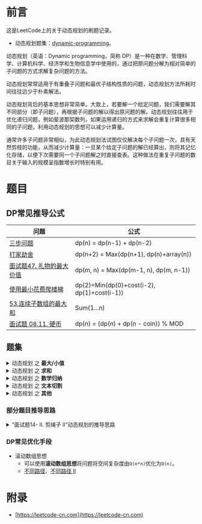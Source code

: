 # 前言

这是LeetCode上的关于动态规划的刷题记录。

 - 动态规划题集：[dynamic-programming](https://leetcode-cn.com/tag/dynamic-programming/)。

动态规划（英语：Dynamic programming，简称 DP）是一种在数学、管理科学、计算机科学、经济学和生物信息学中使用的，通过把原问题分解为相对简单的子问题的方式求解复杂问题的方法。

动态规划常常适用于有重叠子问题和最优子结构性质的问题，动态规划方法所耗时间往往远少于朴素解法。

动态规划背后的基本思想非常简单。大致上，若要解一个给定问题，我们需要解其不同部分（即子问题），再根据子问题的解以得出原问题的解。动态规划往往用于优化递归问题，例如斐波那契数列，如果运用递归的方式来求解会重复计算很多相同的子问题，利用动态规划的思想可以减少计算量。

通常许多子问题非常相似，为此动态规划法试图仅仅解决每个子问题一次，具有天然剪枝的功能，从而减少计算量：一旦某个给定子问题的解已经算出，则将其记忆化存储，以便下次需要同一个子问题解之时直接查表。这种做法在重复子问题的数目关于输入的规模呈指数增长时特别有用。


# 题目

## DP常见推导公式

| 问题 | 公式 |
| ---- | ---- |
| [三步问题](WaysToStep.java) | dp(n) = dp(n-1) + dp(n-2) |
| [打家劫舍](Rob.java) | dp(n+2) = Max(dp(n+1), dp(n)+array(n)) |
| [面试题47. 礼物的最大价值](MaxValue.java) | dp(m, n) = Max(dp(m-1, n), dp(m, n-1)) |
| [使用最小花费爬楼梯](MinCostClimbingStairs.java) | dp(2)=Min(dp(0)+cost(i-2), dp(1)+cost(i-1)) |
| [53.连续子数组的最大和](MaxSubArray.java) | Sum(1...n) |
| [面试题 08.11. 硬币](WaysToChange.java) | dp(n) = (dp(n) + dp(n - coin)) % MOD |

## 题集

<details>
<summary>动态规划 之 <strong>最大/小值</strong></summary>

| 代码 | 解法 | 链接 |
| ---- | ---- | ---- |
| [打家劫舍](Rob.java) | 最大值 | [你是一个专业的小偷，计划偷窃沿街的房屋。每间房内都藏有一定的现金，影响你偷窃的唯一制约因素就是相邻的房屋装有相互连通的防盗系统，如果两间相邻的房屋在同一晚上被小偷闯入，系统会自动报警。给定一个代表每个房屋存放金额的非负整数数组，计算你在不触动警报装置的情况下，能够偷窃到的最高金额。](https://leetcode-cn.com/problems/house-robber/) |
| [打家劫舍 II](Rob2.java) | 最大值 | [你是一个专业的小偷，计划偷窃沿街的房屋，每间房内都藏有一定的现金。这个地方所有的房屋都 围成一圈 ，这意味着第一个房屋和最后一个房屋是紧挨着的。同时，相邻的房屋装有相互连通的防盗系统，如果两间相邻的房屋在同一晚上被小偷闯入，系统会自动报警 。给定一个代表每个房屋存放金额的非负整数数组，计算你 在不触动警报装置的情况下 ，能够偷窃到的最高金额。](https://leetcode-cn.com/problems/house-robber-ii/) |
| [按摩师](Massage.java) | 最大值 | [一个有名的按摩师会收到源源不断的预约请求，每个预约都可以选择接或不接。在每次预约服务之间要有休息时间，因此她不能接受相邻的预约。给定一个预约请求序列，替按摩师找到最优的预约集合（总预约时间最长），返回总的分钟数。](https://leetcode-cn.com/problems/the-masseuse-lcci/) |
| [面试题47. 礼物的最大价值](MaxValue.java) | 最大值 | [在一个 m*n 的棋盘的每一格都放有一个礼物，每个礼物都有一定的价值（价值大于 0）。你可以从棋盘的左上角开始拿格子里的礼物，并每次向右或者向下移动一格、直到到达棋盘的右下角。给定一个棋盘及其上面的礼物的价值，请计算你最多能拿到多少价值的礼物？](https://leetcode-cn.com/problems/li-wu-de-zui-da-jie-zhi-lcof/) |
| [使用最小花费爬楼梯](MinCostClimbingStairs.java) |  最小值 | [您需要找到达到楼层顶部的最低花费。在开始时，你可以选择从索引为 0 或 1 的元素作为初始阶梯。](https://leetcode-cn.com/problems/min-cost-climbing-stairs/) |
| [最小路径和](MinPathSum.java) | 最小值 | [给定一个包含非负整数的 m x n 网格 grid ，请找出一条从左上角到右下角的路径，使得路径上的数字总和为最小。](https://leetcode-cn.com/problems/minimum-path-sum/) |
| ✨[乘积最大子数组](MaxProduct.java) |  最大值+最新值 | [给你一个整数数组 nums ，请你找出数组中乘积最大的连续子数组（该子数组中至少包含一个数字），并返回该子数组所对应的乘积。](https://leetcode-cn.com/problems/maximum-product-subarray/) |

</details>

<details>
<summary>动态规划 之 <strong>求和</strong></summary>

| 代码 | 解法 | 链接 |
| ---- | ---- | ---- |
| [53.连续子数组的最大和](MaxSubArray.java) | Sum | [输入一个整型数组，数组里有正数也有负数。数组中的一个或连续多个整数组成一个子数组。求所有子数组的和的最大值。](https://leetcode-cn.com/problems/lian-xu-zi-shu-zu-de-zui-da-he-lcof/) |

</details>


<details>
<summary>动态规划 之 <strong>数学归纳</strong></summary>

| 代码 | 解法 | 链接 |
| ---- | ---- | ---- |
| [除数博弈](DivisorGame.java) |  归纳法、DP | [只有在爱丽丝在游戏中取得胜利时才返回 True，否则返回 false。假设两个玩家都以最佳状态参与游戏。](https://leetcode-cn.com/problems/divisor-game/) |
| [面试题14- II. 剪绳子 II](CuttingRope.java) |  数学归纳+贪心  | [给你一根长度为 n 的绳子，请把绳子剪成整数长度的 m 段（m、n都是整数，n>1并且m>1），每段绳子的长度记为 k[0],k[1]...k[m] 。请问 k[0]*k[1]*...*k[m] 可能的最大乘积是多少？例如，当绳子的长度是8时，我们把它剪成长度分别为2、3、3的三段，此时得到的最大乘积是18。答案需要取模 1e9+7（1000000007），如计算初始结果为：1000000008，请返回 1。](https://leetcode-cn.com/problems/jian-sheng-zi-ii-lcof/) |
| [面试题43. 1～n整数中1出现的次数](CountDigitOne.java) | 数位DP+归纳分析 | [输入一个整数 n ，求1～n这n个整数的十进制表示中1出现的次数。](https://leetcode-cn.com/problems/1nzheng-shu-zhong-1chu-xian-de-ci-shu-lcof/) |
| ✨[面试题 17.06. 2出现的次数](NumberOf2sInRange.java) | 数位DP+归纳分析 | [编写一个方法，计算从 0 到 n (含 n) 中数字 2 出现的次数。](https://leetcode-cn.com/problems/number-of-2s-in-range-lcci/)<br/><br/>推荐阅读下题解，完整的✨**数位DP**✨分析逻辑。 |
| [解码方法](NumDecodings.java) |  归纳分析、DP | [一条包含字母 A-Z 的消息通过某种方式进行了编码，给定一个只包含数字的非空字符串，请计算解码方法的总数。](https://leetcode-cn.com/problems/decode-ways/) |

</details>

<details>
<summary>动态规划 之 <strong>文本切割</strong></summary>

| 代码 | 解法 | 链接 |
| ---- | ---- | ---- |
| [单词拆分](WordBreak.java) |  文本切割 | [给定一个非空字符串 s 和一个包含非空单词的列表 wordDict，判定 s 是否可以被空格拆分为一个或多个在字典中出现的单词。](https://leetcode-cn.com/problems/word-break/) |
| [5. 最长回文子串](LongestPalindrome.java) | DP | [给定一个字符串 s，找到 s 中最长的回文子串。你可以假设 s 的最大长度为 1000。](https://leetcode-cn.com/problems/longest-palindromic-substring/) |
| [无重复字符的最长子串](LengthOfLongestSubstring.java) | DP | [给定一个字符串，请你找出其中不含有重复字符的 最长子串 的长度。](https://leetcode-cn.com/problems/longest-substring-without-repeating-characters/) |

</details>

<details>
<summary>动态规划 之 <strong>其他</strong></summary>

| 代码 | 解法 | 链接 |
| ---- | ---- | ---- |
| [三步问题](WaysToStep.java) |  DP  | [三步问题。有个小孩正在上楼梯，楼梯有n阶台阶，小孩一次可以上1阶、2阶或3阶。实现一种方法，计算小孩有多少种上楼梯的方式。结果可能很大，你需要对结果模1000000007。](https://leetcode-cn.com/problems/three-steps-problem-lcci/) |
| [买卖股票的最佳时机](MaxProfit.java) | DP入门题 | [给定一个数组，它的第 i 个元素是一支给定股票第 i 天的价格。如果你最多只允许完成一笔交易（即买入和卖出一支股票一次），设计一个算法来计算你所能获取的最大利润。](https://leetcode-cn.com/problems/best-time-to-buy-and-sell-stock/) |
| [买卖股票的最佳时机 II](MaxProfit2.java) | 贪心 / DP  | [给定一个数组，它的第 i 个元素是一支给定股票第 i 天的价格。设计一个算法来计算你所能获取的最大利润。你可以尽可能地完成更多的交易（多次买卖一支股票）。注意：你不能同时参与多笔交易（你必须在再次购买前出售掉之前的股票）。](https://leetcode-cn.com/problems/best-time-to-buy-and-sell-stock-ii/) |
| [70.爬楼梯](ClimbStairs.java) | DP | [假设你正在爬楼梯。需要 n 阶你才能到达楼顶。每次你可以爬 1 或 2 个台阶。你有多少种不同的方法可以爬到楼顶呢？](https://leetcode-cn.com/problems/climbing-stairs/) |
| [Nim 游戏](CanWinNim.java) |  规律题（DP会超时系列） | [编写一个函数，来判断你是否可以在给定石头数量的情况下赢得游戏。](https://leetcode-cn.com/problems/nim-game/) |
| [不同路径](UniquePaths.java) | 动态规划-简单（滚动数组思想） | [一个机器人位于一个 m x n 网格的左上角 （起始点在下图中标记为“Start” ）。机器人每次只能向下或者向右移动一步。机器人试图达到网格的右下角（在下图中标记为“Finish”）。问总共有多少条不同的路径？](https://leetcode-cn.com/problems/unique-paths/) |
| [不同路径 II](UniquePathsWithObstacles.java) |  DP（滚动数组思想） | [一个机器人位于一个 m x n 网格的左上角 （起始点在下图中标记为“Start” ）。机器人每次只能向下或者向右移动一步。机器人试图达到网格的右下角（在下图中标记为“Finish”）。现在考虑网格中有障碍物。那么从左上角到右下角将会有多少条不同的路径？](https://leetcode-cn.com/problems/unique-paths-ii/) |
| [面试题 08.11. 硬币](WaysToChange.java) | DP | [硬币。给定数量不限的硬币，币值为25分、10分、5分和1分，编写代码计算n分有几种表示法。(结果可能会很大，你需要将结果模上1000000007)](https://leetcode-cn.com/problems/coin-lcci/) |

</details>

### 部分题目推导思路

<details>
<summary>“面试题14- II. 剪绳子 II”动态规划的推导思路</summary>

<br/>

> 原题：[面试题14- II. 剪绳子 II](CuttingRope.java)推导思路

| 绳子切分方案 | 乘积 | 结论 |
| ---- | ---- | ---- |
| 2=1+1 | 1×1=1 | 2 不应切分 |
| 3=1+2 | 1×2=2 | 3 不应切分 |
| 4=2+2=1+3 | 2×2=4>1×3=3 | 4 和 2 等价，且 2+2 比 1+3 更优 |
| 5=2+3=1+4 | 2×3=6>1×4=4 | 5 应切分为 2+3 |
| 6=3+3=2+2+2 | 3×3=9>2×2×2=8 | 6 应切分为 3+3 ，进而推出 3 比 2 更优 |
| >7 | ... | 长绳（长度>7）可转化为多个短绳（长度1~6），因此肯定应切分 |

 - 从上面可以看出，拆解的最小单位是2和3，其中拆分为3的取值更大。

> [面试题14- II. 剪绳子 II（数学推导 / 贪心思想 + 快速幂求余，清晰图解）](https://leetcode-cn.com/problems/jian-sheng-zi-ii-lcof/solution/mian-shi-ti-14-ii-jian-sheng-zi-iitan-xin-er-fen-f/)

</details>

### DP常见优化手段

 - 滚动数组思想
    - 可以使用**滚动数组思想**将问题将空间复杂度由`O(n*n)`优化为`O(n)`。
    - [不同路径](UniquePaths.java)、[不同路径 II](UniquePathsWithObstacles.java)

# 附录

 - [https://leetcode-cn.com](https://leetcode-cn.com)